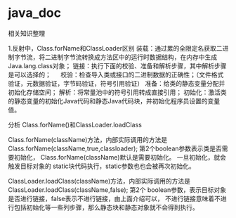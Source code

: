 # java_doc
相关知识整理

1.反射中，Class.forName和ClassLoader区别
   装载：通过累的全限定名获取二进制字节流，将二进制字节流转换成方法区中的运行时数据结构，在内存中生成Java.lang.class对象； 
   链接：执行下面的校验、准备和解析步骤，其中解析步骤是可以选择的； 
　 校验：检查导入类或接口的二进制数据的正确性；（文件格式验证，元数据验证，字节码验证，符号引用验证） 
   准备：给类的静态变量分配并初始化存储空间； 
   解析：将常量池中的符号引用转成直接引用； 
   初始化：激活类的静态变量的初始化Java代码和静态Java代码块，并初始化程序员设置的变量值。
   
   分析 Class.forName()和ClassLoader.loadClass
   
   Class.forName(className)方法，内部实际调用的方法是  Class.forName(className,true,classloader);
   第2个boolean参数表示类是否需要初始化，  Class.forName(className)默认是需要初始化。
   一旦初始化，就会触发目标对象的 static块代码执行，static参数也也会被再次初始化。
    
   ClassLoader.loadClass(className)方法，内部实际调用的方法是  ClassLoader.loadClass(className,false);
   第2个 boolean参数，表示目标对象是否进行链接，false表示不进行链接，由上面介绍可以，
   不进行链接意味着不进行包括初始化等一些列步骤，那么静态块和静态对象就不会得到执行。
   
   

